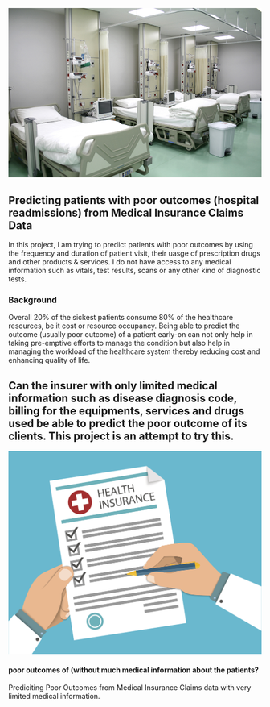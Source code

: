 ![](images/Hospital-Ward-image-2.jpg)
## Predicting patients with poor outcomes (hospital readmissions) from Medical Insurance Claims Data 

In this project, I am trying to predict patients with poor outcomes by using the frequency and duration of patient visit, their uasge of prescription drugs and other products & services. I do not have access to any medical information such as vitals, test results, scans or any other kind of diagnostic tests.


### Background
Overall 20% of the sickest patients consume 80% of the healthcare resources, be it cost or resource occupancy. Being able to predict the outcome (usually poor outcome) of a patient early-on can not only help in taking pre-emptive efforts to manage the condition but also help in managing the workload of the healthcare system thereby reducing cost and enhancing quality of life. 

## Can the insurer with only limited medical information such as disease diagnosis code, billing for the equipments, services and drugs used be able to predict the poor outcome of its clients. This project is an attempt to try this.

![](images/health_insurance.jpg)



#### poor outcomes of (without much medical information about the patients? 

Prediciting Poor Outcomes from Medical Insurance Claims data with very limited medical information. 
